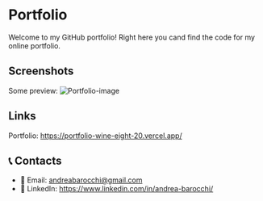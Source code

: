 # Portfolio

Welcome to my GitHub portfolio! Right here you cand find the code for my online portfolio.

## Screenshots

Some preview:
![Portfolio-image](portfolio/src/assets/images/portfolioScreen.jpg)

## Links

Portfolio: https://portfolio-wine-eight-20.vercel.app/

## 📞 Contacts

- 📨 Email: andreabarocchi@gmail.com
- 📱 LinkedIn: https://www.linkedin.com/in/andrea-barocchi/
